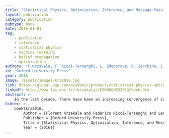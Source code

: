 ```yaml
---
title: "Statistical Physics, Optimization, Inference, and Message-Passing Algorithms"
layout: publication
category: publication
pubtype: book
date: 2016-01-01
tag: 
    - publication
    - inference
    - statistical physics
    - machine learning
    - belief propagation
    - optimization
authors: "F.Krzakala, F. Ricci-Tersenghi, L. Zdeborová, R. Zecchina, E. W. Tramel, & L. F. Cugliandolo"
in: "Oxford University Press"
year: 2016
image: /assets/images/krz2016.jpg
link: https://global.oup.com/academic/product/statistical-physics-optimization-inference-and-message-passing-algorithms-9780198743736?cc=fr&lang=en&
linkpdf: http://www.lps.ens.fr/~krzakala/LESHOUCHES2013/book.htm
abstract: >-
    In the last decade, there have been an increasing convergence of interest and methods between theoretical physics and fields as diverse as probability, machine learning, optimization and compressed sensing. In particular, many theoretical and applied works in statistical physics and computer science have relied on the use of message passing algorithms and their connection to statistical physics of spin glasses. The aim of this book, especially adapted to PhD students, post-docs, and young researchers, is to present the background necessary for entering this fast developing field.
bibtex: >-
    book{krz2016,
        Author = {Florent Krzakala and Federico Ricci-Tersenghi and Lenka Zdeborov\`{a} and Riccardo Zecchina and Eric W. Tramel and Leticia F. Cugliandolo},
        Publisher = {Oxford University Press},
        Title = {Statistical Physics, Optimization, Inference, and Message-Passing Algorithms},
        Year = {2016}}
---
```


